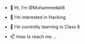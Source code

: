 - 👋 Hi, I’m @Muhammedali8
- 👀 I’m interested in Hacking
- 🌱 I’m currently learning in Class 8

- 📫 How to reach me ...


<!---
Muhammedali8/Muhammedali8 is a ✨ special ✨ repository because its `README.md` (this file) appears on your GitHub profile.
You can click the Preview link to take a look at your changes.
--->
